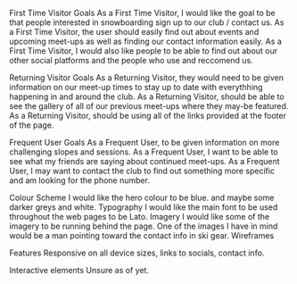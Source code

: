First Time Visitor Goals
As a First Time Visitor, I would like the goal to be that people interested in snowboarding sign up to our club / contact us.
As a First Time Visitor, the user should easily find out about events and upcoming meet-ups as well as finding our contact information easily.
As a First Time Visitor, I would also like people to be able to find out about our other social platforms and the people who use and reccomend us.

Returning Visitor Goals
As a Returning Visitor, they would need to be given information on our meet-up times to stay up to date with everythhing happening in and around the club.
As a Returning Visitor, should be able to see the gallery of all of our previous meet-ups where they may-be featured.
As a Returning Visitor, should be using all of the links provided at the footer of the page.

Frequent User Goals
As a Frequent User, to be given information on more challenging slopes and sessions.
As a Frequent User, I want to be able to see what my friends are saying about continued meet-ups.
As a Frequent User, I may want to contact the club to find out something more specific and am looking for the phone number.

Colour Scheme
I would like the hero colour to be blue. and maybe some darker greys and white.
Typography
I would like the main font to be used throughout the web pages to be Lato.
Imagery
I would like some of the imagery to be running behind the page. One of the images I have in mind would be a man pointing toward the contact info in ski gear.
Wireframes

Features
Responsive on all device sizes, links to socials, contact info.

Interactive elements
Unsure as of yet.

